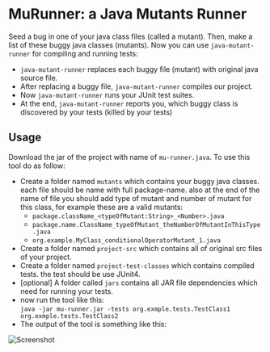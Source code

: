 # MuRunner: a Java Mutants Runner
Seed a bug in one of your java class files (called a mutant). Then, make a list of these buggy java classes (mutants). Now you can use `java-mutant-runner` for compiling and running tests:
* `java-mutant-runner` replaces each buggy file (mutant) with original java source file.
* After replacing a buggy file, `java-mutant-runner` compiles our project.
* Now `java-mutant-runner` runs your JUnit test suites.
* At the end, `java-mutant-runner` reports you, which buggy class is discovered by your tests (killed by your tests)

## Usage
Download the jar of the project with name of `mu-runner.java`. To use this tool do as follow:

- Create a folder named `mutants` which contains your buggy java classes. each file should be name with full package-name. also at the end of the name of file you should add type of mutant and number of mutant for this class, for example these are a valid mutants:
  - `package.className_<typeOfMutant:String>_<Number>.java`
  - `package.name.ClassName_typeOfMutant_theNumberOfMutantInThisType.java`
  - `org.example.MyClass_conditionalOperatorMutant_1.java`
- Create a folder named `project-src` which contains all of original src files of your project.
- Create a folder named `project-test-classes` which contains compiled tests. the test should be use JUnit4.
- [optional] A folder called `jars` contains all JAR file dependencies which need for running your tests.
- now run the tool like this: <br/>
`java -jar mu-runner.jar -tests org.exmple.tests.TestClass1 org.exmple.tests.TestClass2` 
- The output of the tool is something like this: 

![Screenshot](../main/docs/output.png?raw=true)

